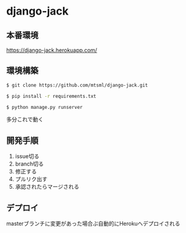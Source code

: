 # django-jack

## 本番環境
https://django-jack.herokuapp.com/

## 環境構築
```bash
$ git clone https://github.com/mtsml/django-jack.git
```
```bash
$ pip install -r requirements.txt
```
```bash
$ python manage.py runserver
```
多分これで動く

## 開発手順
1. issue切る
2. branch切る
3. 修正する
4. プルリク出す
5. 承認されたらマージされる

## デプロイ
masterブランチに変更があった場合ぶ自動的にHerokuへデプロイされる